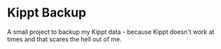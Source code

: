 # Kippt Backup

A small project to backup my Kippt data - because Kippt doesn't work at times
and that scares the hell out of me.
